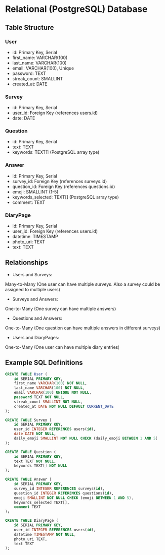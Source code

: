 # Relational (PostgreSQL) Database

## Table Structure

### User

- id: Primary Key, Serial
- first_name: VARCHAR(100)
- last_name: VARCHAR(100)
- email: VARCHAR(100), Unique
- password: TEXT
- streak_count: SMALLINT
- created_at: DATE

### Survey

- id: Primary Key, Serial
- user_id: Foreign Key (references users.id)
- date: DATE

### Question

- id: Primary Key, Serial
- text: TEXT
- keywords: TEXT[] (PostgreSQL array type)

### Answer

- id: Primary Key, Serial
- survey_id: Foreign Key (references surveys.id)
- question_id: Foreign Key (references questions.id)
- emoji: SMALLINT (1-5)
- keywords_selected: TEXT[] (PostgreSQL array type)
- comment: TEXT

### DiaryPage

- id: Primary Key, Serial
- user_id: Foreign Key (references users.id)
- datetime: TIMESTAMP
- photo_uri: TEXT
- text: TEXT

## Relationships

- Users and Surveys:

Many-to-Many (One user can have multiple surveys. Also a survey could be assigned to multiple users)

- Surveys and Answers:

One-to-Many (One survey can have multiple answers)

- Questions and Answers:

One-to-Many (One question can have multiple answers in different surveys)

- Users and DiaryPages:

One-to-Many (One user can have multiple diary entries)

## Example SQL Definitions

```sql
CREATE TABLE User (
    id SERIAL PRIMARY KEY,
    first_name VARCHAR(100) NOT NULL,
    last_name VARCHAR(100) NOT NULL,
    email VARCHAR(100) UNIQUE NOT NULL,
    password TEXT NOT NULL,
    streak_count SMALLINT NOT NULL,
    created_at DATE NOT NULL DEFAULT CURRENT_DATE
);

CREATE TABLE Survey (
    id SERIAL PRIMARY KEY,
    user_id INTEGER REFERENCES users(id),
    date DATE NOT NULL,
    daily_emoji SMALLINT NOT NULL CHECK (daily_emoji BETWEEN 1 AND 5)
);

CREATE TABLE Question (
    id SERIAL PRIMARY KEY,
    text TEXT NOT NULL,
    keywords TEXT[] NOT NULL
);

CREATE TABLE Answer (
    id SERIAL PRIMARY KEY,
    survey_id INTEGER REFERENCES surveys(id),
    question_id INTEGER REFERENCES questions(id),
    emoji SMALLINT NOT NULL CHECK (emoji BETWEEN 1 AND 5),
    keywords_selected TEXT[],
    comment TEXT
);

CREATE TABLE DiaryPage (
    id SERIAL PRIMARY KEY,
    user_id INTEGER REFERENCES users(id),
    datetime TIMESTAMP NOT NULL,
    photo_uri TEXT,
    text TEXT
);
```
